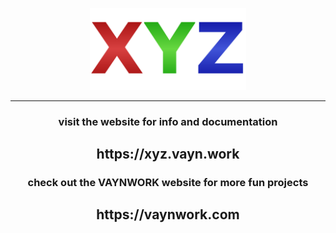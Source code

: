 <p align="center">
<img src="xyz_logo.png" width="250">
</p>

***

<h3 align="center">visit the website for info and documentation</h2>
<h2 align="center">https://xyz.vayn.work</h2>
<h3 align="center">check out the VAYNWORK website for more fun projects</h2>
<h2 align="center">https://vaynwork.com</h2>

